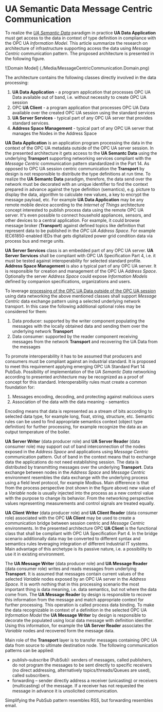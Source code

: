 # UA Semantic Data Message Centric Communication

To realize the [*UA Semantic Data*](../SemanticDataSolution#opc-ua-data-processing-outside-the-server) paradigm in practice **UA Data Application** must get access to the data in context of type definition in compliance with the OPC UA *Information Model*. This article summarize the research on architecture of infrastructure supporting access the data using *Message Centric* communication pattern. The proposed architecture is presented in the following figure.

![Domain Model] (./Media/MessageCentricCommunication.Domain.png)

The architecture contains the following classes directly involved in the data processing:

1. **UA Data Application** - a program application that processes OPC UA Data available out of band, i.e. without necessity to create OPC UA session
2. OPC **UA Client** - a program application that processes OPC UA Data available over the created OPC UA session using the standard services
3. **UA Server Services** - typical part of any OPC UA server that provides standard services.
4. **Address Space Management** - typical part of any OPC UA server that manages the Nodes in the Address Space

**UA Data Application** is an application program processing the data in the context of the OPC UA metadata outside of the OPC UA server session. In the presented architecture it gets access to the **UA Semantc Data** using the underlying **Transport** supporting networking services compliant with the *Message Centric* communication pattern standardized in the Part 14. As opposed to OPC UA session centric communication the **Transport** by design is not responsible to distribute the type definitions at run time. To realize the **UA Semantc Data** paradigm, therefore, the data send over the network must be decorated with an unique identifier to find the context prepared in advance against the type definition (semantics), e.g. picture to display the data, algorithm to calculate new values, a key to encrypt the message payload, etc. For example **UA Data Application** may be any remote mobile device according to the *Internet of Things* architecture concept interested to publish process data using the remote OPC UA server. It's even possible to connect household appliances, sensors, and other devices to a central application. For example, it could browse message broker (**Transport**) against defined topics like definition that represent data to be published in the *OPC UA Address Space*. For example IEC61850-enabled IEDs that gets digitalized power grid condition data via process bus and merge units.

**UA Server Services** class is an embedded part of any OPC UA server. **UA Server Services** shall be compliant with OPC UA Specification Part 4, i.e. it must be tested against interoperability for selected standard profile. **Address Space Management** is also a typical part of any OPC UA server. It is responsible for creation and management of the OPC UA *Address Space*. Optionally the server *Address Space* could expose *Information Models* defined by companion specifications, organizations and users.

To leverage [processing of the OPC UA Data outside of the OPC UA session](../SemanticDataSolution#opc-ua-data-processing-outside-the-server) using data networking the above mentioned classes shall support *Message Centric* data exchange pattern using a selected underlying network transport. In this case the following additional optional roles may be considered for them:
1.	Data producer: supported by the writer component populating the messages with the locally obtained data and sending them over the underlying network **Transport**
2.	Data consumer: supported by the reader component receiving messages from the network **Transport** and recovering the UA Data from the messages

To promote interoperability it has to be assumed that producers and consumers must be compliant against an industrial standard. It is proposed to meet this requirement applying emerging OPC UA Standard Part 14 PubSub. Possibility of implementation of the *UA Semantic Data* networking according to presented architecture may be recognized as a proof of concept for this standard. Interoperability rules must create a common foundation for:
1. Messages encoding, decoding, and protecting against malicious users
2. Association of the data with the data meaning - semantics

Encoding means that data is represented as a stream of bits according to selected data type, for example long, float, string, structure, etc. Semantic rules can be used to find appropriate semantics context (object type definition) for further processing, for example recognize the data as an output temperature of the boiler.

**UA Server Writer** (data producer role) and **UA Server Reader** (data consumer role) may support out of band interconnection of the nodes exposed in the *Address Space* and applications using *Message Centric* communication pattern. Out of band in the context means that to exchange data the applications do not need establishing session. The data is distributed by transmitting messages over the underlying **Transport**. Data exchange between nodes in the *Address Space* and *Message Centric* environment resembles the data exchange with the underlying process using a field level protocol, for example Modbus. Main difference is that from the process perspective (not shown in the figure above) new value of a *Variable* node is usually injected into the process as a new control value with the purpose to change its behavior. From the networking perspective values representing measurements and control signals are treated equally.

**UA Client Writer** (data producer role) and **UA Client Reader** (data consumer role) associated with the OPC **UA Client** may be used to create a communication bridge between session centric and *Message Centric* environments. In the presented architecture OPC **UA Client**  is the functional class that shall be compliant with OPC UA Specification Part 4. In the bridge scenario additionally data may be converted to different syntax and semantics rules leveraging integration of different Industrial IT systems. Main advantage of this archetype is its passive nature, i.e. a possibility to use it in existing environment.

The **UA Message Writer**  (data producer role) and **UA Message Reader** (data consumer role) writes and reads messages from underlying **Transport**. It is assumed that messages contain current values of the selected *Variable* nodes exposed by an OPC UA server in the *Address Space*. It is worth nothing that in this processing scenario the most important thing is data meaning, i.e. data semantics, but not where the data come from. The **UA Message Reader** by design is responsible to recover this information from the message and match appropriate context for further processing. This operation is called process data binding. To make the data recognizable in context of a definition in the selected OPC UA *Information Model* the **UA Message Writer** by design is responsible to decorate the populated using local data message with definition identifier. Using this information, for example the **UA Server Reader** associates the *Variable* nodes and recovered form the message data.

Main role of the **Transport** layer is to transfer messages containing OPC UA data from source to ultimate destination node. The following communication patterns can be applied:
* publish–subscribe (PubSub): senders of messages, called publishers, do not program the messages to be sent directly to specific receivers (no direct addressing, alternatively topics/threads/Queues are used), called subscribers.
*	forwarding – sender directly address a receiver (unicasting) or receivers (multicasting) of the message. If a receiver has not requested the message in advance it is unsolicited communication.

Simplifying the PubSub pattern resembles RSS, but forwarding resembles email.
